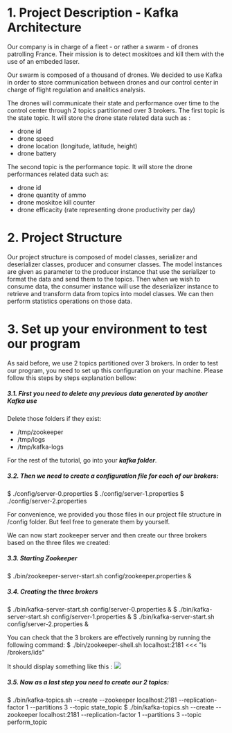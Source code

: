# 1. Project Description - Kafka Architecture
Our company is in charge of a fleet - or rather a swarm - of drones patrolling France. Their mission is to detect moskitoes and kill them with the use of an embeded laser.

Our swarm is composed of a thousand of drones. We decided to use Kafka in order to store communication between drones and our control center in charge of flight regulation and analitics analysis.

The drones will communicate their state and performance over time to the control center through 2 topics partitionned over 3 brokers. 
The first topic is the state topic. It will store the drone state related data such as :
 - drone id
 - drone speed
 - drone location (longitude, latitude, height)
 - drone battery

 The second topic is the performance topic. It will store the drone performances related data such as:
 - drone id
 - drone quantity of ammo
 - drone moskitoe kill counter
 - drone efficacity (rate representing drone productivity per day)

# 2. Project Structure
 Our project structure is composed of model classes, serializer and deserializer classes, producer and consumer classes.
 The model instances are given as parameter to the producer instance that use the serializer to format the data and send them to the topics.
 Then when we wish to consume data, the consumer instance will use the deserializer instance to retrieve and transform data from topics into model classes. We can then perform statistics operations on those data.

# 3. Set up your environment to test our program

As said before, we use 2 topics partitioned over 3 brokers. In order to test our program, you need to set up this configuration on your machine. Please follow this steps by steps explanation bellow:

##### 3.1. First you need to delete any previous data generated by another Kafka use
Delete those folders if they exist:

- /tmp/zookeeper 
- /tmp/logs 
- /tmp/kafka-logs

For the rest of the tutorial, go into your ***kafka folder***.

##### 3.2. Then we need to create a configuration file for each of our brokers:
$ ./config/server-0.properties
$ ./config/server-1.properties
$ ./config/server-2.properties

For convenience, we provided you those files in our project file structure in /config folder. But feel free to generate them by yourself.

We can now start zookeeper server and then create our three brokers based on the three files we created:

##### 3.3. Starting Zookeeper

$ ./bin/zookeeper-server-start.sh config/zookeeper.properties &

##### 3.4. Creating the three brokers
$ ./bin/kafka-server-start.sh config/server-0.properties &
$ ./bin/kafka-server-start.sh config/server-1.properties &
$ ./bin/kafka-server-start.sh config/server-2.properties &

 You can check that the 3 brokers are effectively running by running the following command:
$ ./bin/zookeeper-shell.sh localhost:2181 <<< "ls /brokers/ids"

 It should display something like this :
![](file:///C:/Users/thoma/AppData/Local/Packages/Microsoft.Office.OneNote_8wekyb3d8bbwe/TempState/msohtmlclip/clip_image001.png)



##### 3.5. Now as a last step you need to create our 2 topics:

$ ./bin/kafka-topics.sh --create --zookeeper localhost:2181 --replication-factor 1 --partitions 3 --topic state_topic
$ ./bin/kafka-topics.sh --create --zookeeper localhost:2181 --replication-factor 1 --partitions 3 --topic perform_topic

 
